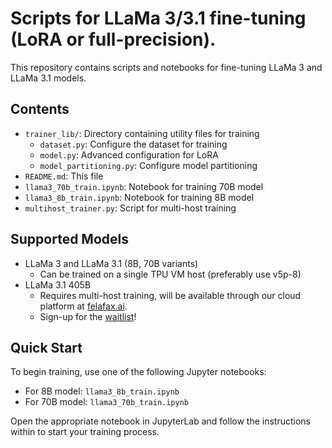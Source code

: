 # Scripts for LLaMa 3/3.1 fine-tuning (LoRA or full-precision).

This repository contains scripts and notebooks for fine-tuning LLaMa 3 and LLaMa 3.1 models.

## Contents

- `trainer_lib/`: Directory containing utility files for training
  - `dataset.py`: Configure the dataset for training
  - `model.py`: Advanced configuration for LoRA
  - `model_partitioning.py`: Configure model partitioning
- `README.md`: This file
- `llama3_70b_train.ipynb`: Notebook for training 70B model
- `llama3_8b_train.ipynb`: Notebook for training 8B model
- `multihost_trainer.py`: Script for multi-host training

## Supported Models

- LLaMa 3 and LLaMa 3.1 (8B, 70B variants)
  - Can be trained on a single TPU VM host (preferably use v5p-8)
- LLaMa 3.1 405B
  - Requires multi-host training, will be available through our cloud platform at [felafax.ai](https://felafax.ai).
  - Sign-up for the [waitlist](https://tally.so/r/mRLeaQ)!

## Quick Start

To begin training, use one of the following Jupyter notebooks:

- For 8B model: `llama3_8b_train.ipynb`
- For 70B model: `llama3_70b_train.ipynb`

Open the appropriate notebook in JupyterLab and follow the instructions within to start your training process.
